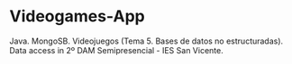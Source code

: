# Videogames-App
Java. MongoSB. Videojuegos (Tema 5. Bases de datos no estructuradas). Data access in 2º DAM Semipresencial - IES San Vicente.
